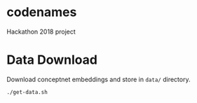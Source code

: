 # codenames
Hackathon 2018 project 

# Data Download
Download conceptnet embeddings and store in `data/` directory.
```bash
./get-data.sh
```